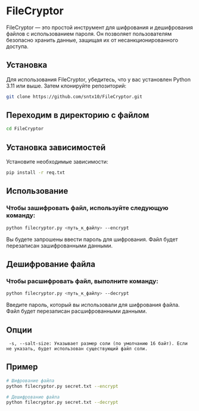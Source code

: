 # FileCryptor

FileCryptor — это простой инструмент для шифрования и дешифрования файлов с использованием пароля. Он позволяет пользователям безопасно хранить данные, защищая их от несанкционированного доступа.

## Установка

Для использования FileCryptor, убедитесь, что у вас установлен Python 3.11 или выше. Затем клонируйте репозиторий:

```bash
git clone https://github.com/sntx10/FileCryptor.git
```
## Переходим в директорию с файлом

```bash
cd FileCryptor
```

## Установка зависимостей

Установите необходимые зависимости:

```bash
pip install -r req.txt
```

## Использование

### Чтобы зашифровать файл, используйте следующую команду:

```bash
python filecryptor.py <путь_к_файлу> --encrypt
```
Вы будете запрошены ввести пароль для шифрования. Файл будет перезаписан зашифрованными данными.


## Дешифрование файла

### Чтобы расшифровать файл, выполните команду:
```bash
python filecryptor.py <путь_к_файлу> --decrypt
```
Введите пароль, который вы использовали для шифрования файла. Файл будет перезаписан расшифрованными данными.


## Опции

```text
 -s, --salt-size: Указывает размер соли (по умолчанию 16 байт). Если не указать, будет использован существующий файл соли.
```

## Пример

```bash
# Шифрование файла
python filecryptor.py secret.txt --encrypt
```
```bash
# Дешифрование файла
python filecryptor.py secret.txt --decrypt
```
